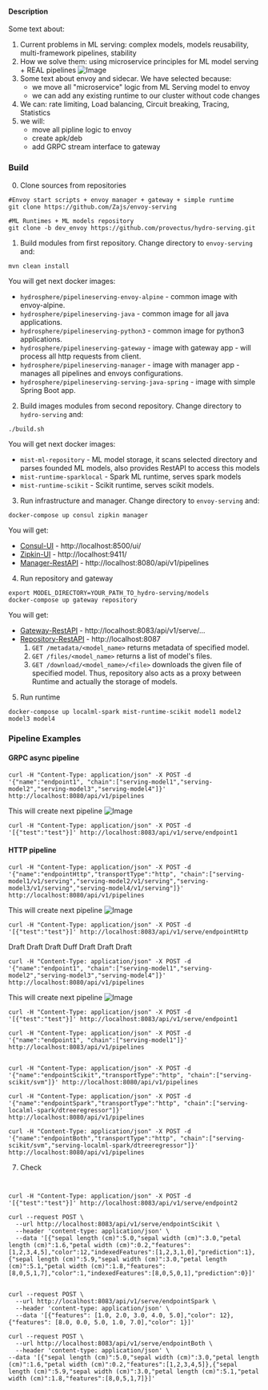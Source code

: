 #### Description

Some text about:
1. Current problems in ML serving: complex models, models reusability, multi-framework pipelines, stability
2. How we solve them: using microservice principles for ML model serving + REAL pipelines
![Image](docs/images/Diagrams.png?raw=true)
3. Some text about envoy and sidecar. We have selected because:
    * we move all "microservice" logic from ML Serving model to envoy
    * we can add any existing runtime to our cluster without code changes  
4. We can: rate limiting, Load balancing, Circuit breaking, Tracing, Statistics
5. we will:
    * move all pipline logic to envoy
    * create apk/deb
    * add GRPC stream interface to gateway


### Build
0. Clone sources from repositories
```
#Envoy start scripts + envoy manager + gateway + simple runtime 
git clone https://github.com/Zajs/envoy-serving

#ML Runtimes + ML models repository
git clone -b dev_envoy https://github.com/provectus/hydro-serving.git
```

1. Build modules from first repository. Change directory to `envoy-serving` and:
```
mvn clean install
```
You will get next docker images:
* `hydrosphere/pipelineserving-envoy-alpine` - common image with envoy-alpine.
* `hydrosphere/pipelineserving-java` - common image for all java applications.
* `hydrosphere/pipelineserving-python3` - common image for python3 applications.
* `hydrosphere/pipelineserving-gateway` - image with gateway app - will process all http requests from client.
* `hydrosphere/pipelineserving-manager` - image with manager app - manages all pipelines and envoys configurations.
* `hydrosphere/pipelineserving-serving-java-spring` - image with simple Spring Boot app. 


2. Build images modules from second repository. Change directory to `hydro-serving` and:
```
./build.sh
```
You will get next docker images:
* `mist-ml-repository` - ML model storage, it scans selected directory and parses founded ML models, also provides RestAPI to access this models 
* `mist-runtime-sparklocal` - Spark ML runtime, serves spark models
* `mist-runtime-scikit` - Scikit runtime, serves scikit models. 

3. Run infrastructure and manager. Change directory to `envoy-serving` and: 
```
docker-compose up consul zipkin manager
```
You will get:
* [Consul-UI](http://localhost:8500/ui/) - http://localhost:8500/ui/
* [Zipkin-UI](http://localhost:9411/) - http://localhost:9411/
* [Manager-RestAPI](http://localhost:8080/api/v1/pipelines) - http://localhost:8080/api/v1/pipelines

4. Run repository and gateway
```
export MODEL_DIRECTORY=YOUR_PATH_TO_hydro-serving/models
docker-compose up gateway repository
```
You will get:
* [Gateway-RestAPI](http://localhost:8083/api/v1/serve/) - http://localhost:8083/api/v1/serve/...
* [Repository-RestAPI](http://localhost:8087) - http://localhost:8087
    1. `GET /metadata/<model_name>` returns metadata of specified model.
    2. `GET /files/<model_name>` returns a list of model's files.
    3. `GET /download/<model_name>/<file>` downloads the given file of specified model. Thus, repository also acts as a proxy between Runtime and actually the storage of models.


5. Run runtime
```
docker-compose up localml-spark mist-runtime-scikit model1 model2 model3 model4
```

### Pipeline Examples

#### GRPC async pipeline
```
curl -H "Content-Type: application/json" -X POST -d '{"name":"endpoint1", "chain":["serving-model1","serving-model2","serving-model3","serving-model4"]}' http://localhost:8080/api/v1/pipelines
```
This will create next pipeline
![Image](docs/images/4modelpipeline.png?raw=true)

```
curl -H "Content-Type: application/json" -X POST -d '[{"test":"test"}]' http://localhost:8083/api/v1/serve/endpoint1
```

#### HTTP pipeline

```
curl -H "Content-Type: application/json" -X POST -d '{"name":"endpointHttp","transportType":"http", "chain":["serving-model1/v1/serving","serving-model2/v1/serving","serving-model3/v1/serving","serving-model4/v1/serving"]}' http://localhost:8080/api/v1/pipelines
```
This will create next pipeline
![Image](docs/images/4http.png?raw=true)

```
curl -H "Content-Type: application/json" -X POST -d '[{"test":"test"}]' http://localhost:8083/api/v1/serve/endpointHttp
```

Draft
Draft
Draft
Duff
Draft
Draft
Draft




```
curl -H "Content-Type: application/json" -X POST -d '{"name":"endpoint1", "chain":["serving-model1","serving-model2","serving-model3","serving-model4"]}' http://localhost:8080/api/v1/pipelines
```
This will create next pipeline
![Image](docs/images/4modelpipeline.png?raw=true)

```
curl -H "Content-Type: application/json" -X POST -d '[{"test":"test"}]' http://localhost:8083/api/v1/serve/endpoint1
```









```
curl -H "Content-Type: application/json" -X POST -d '{"name":"endpoint1", "chain":["serving-model1"]}' http://localhost:8083/api/v1/pipelines


curl -H "Content-Type: application/json" -X POST -d '{"name":"endpointScikit","transportType":"http", "chain":["serving-scikit/svm"]}' http://localhost:8080/api/v1/pipelines

curl -H "Content-Type: application/json" -X POST -d '{"name":"endpointSpark","transportType":"http", "chain":["serving-localml-spark/dtreeregressor"]}' http://localhost:8080/api/v1/pipelines

curl -H "Content-Type: application/json" -X POST -d '{"name":"endpointBoth","transportType":"http", "chain":["serving-scikit/svm","serving-localml-spark/dtreeregressor"]}' http://localhost:8080/api/v1/pipelines
```


7. Check 
```


curl -H "Content-Type: application/json" -X POST -d '[{"test":"test"}]' http://localhost:8083/api/v1/serve/endpoint2

curl --request POST \
  --url http://localhost:8083/api/v1/serve/endpointScikit \
  --header 'content-type: application/json' \
  --data '[{"sepal length (cm)":5.0,"sepal width (cm)":3.0,"petal length (cm)":1.6,"petal width (cm)":0.2,"features":[1,2,3,4,5],"color":12,"indexedFeatures":[1,2,3,1,0],"prediction":1},{"sepal length (cm)":5.9,"sepal width (cm)":3.0,"petal length (cm)":5.1,"petal width (cm)":1.8,"features":[8,0,5,1,7],"color":1,"indexedFeatures":[8,0,5,0,1],"prediction":0}]'
  
  
curl --request POST \
  --url http://localhost:8083/api/v1/serve/endpointSpark \
  --header 'content-type: application/json' \
  --data '[{"features": [1.0, 2.0, 3.0, 4.0, 5.0],"color": 12},{"features": [8.0, 0.0, 5.0, 1.0, 7.0],"color": 1}]'
  
curl --request POST \
  --url http://localhost:8083/api/v1/serve/endpointBoth \
  --header 'content-type: application/json' \
--data '[{"sepal length (cm)":5.0,"sepal width (cm)":3.0,"petal length (cm)":1.6,"petal width (cm)":0.2,"features":[1,2,3,4,5]},{"sepal length (cm)":5.9,"sepal width (cm)":3.0,"petal length (cm)":5.1,"petal width (cm)":1.8,"features":[8,0,5,1,7]}]'
```